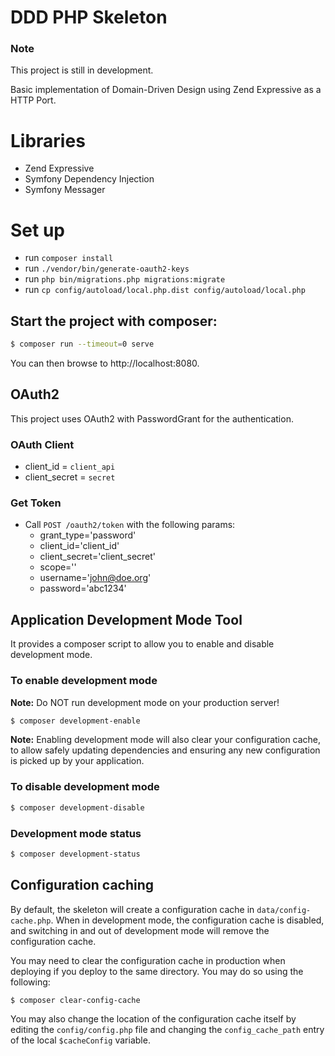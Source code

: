 # DDD PHP Skeleton

### Note
This project is still in development.

Basic implementation of Domain-Driven Design using Zend Expressive as a HTTP Port.

# Libraries
- Zend Expressive
- Symfony Dependency Injection
- Symfony Messager


# Set up

- run `composer install`
- run `./vendor/bin/generate-oauth2-keys`
- run `php bin/migrations.php migrations:migrate`
- run `cp config/autoload/local.php.dist config/autoload/local.php`

## Start the project with composer:

```bash
$ composer run --timeout=0 serve
```

You can then browse to http://localhost:8080.

## OAuth2
This project uses OAuth2 with PasswordGrant for the authentication.

### OAuth Client
- client_id = `client_api`
- client_secret = `secret`

### Get Token
- Call `POST /oauth2/token` with the following params:
	- grant_type='password'
	- client_id='client_id'
	- client_secret='client_secret'
	- scope=''
	- username='john@doe.org'
	- password='abc1234'

## Application Development Mode Tool

It provides a composer script to allow you to enable and disable development mode.

### To enable development mode

**Note:** Do NOT run development mode on your production server!

```bash
$ composer development-enable
```

**Note:** Enabling development mode will also clear your configuration cache, to
allow safely updating dependencies and ensuring any new configuration is picked
up by your application.

### To disable development mode

```bash
$ composer development-disable
```

### Development mode status

```bash
$ composer development-status
```

## Configuration caching

By default, the skeleton will create a configuration cache in
`data/config-cache.php`. When in development mode, the configuration cache is
disabled, and switching in and out of development mode will remove the
configuration cache.

You may need to clear the configuration cache in production when deploying if
you deploy to the same directory. You may do so using the following:

```bash
$ composer clear-config-cache
```

You may also change the location of the configuration cache itself by editing
the `config/config.php` file and changing the `config_cache_path` entry of the
local `$cacheConfig` variable.

